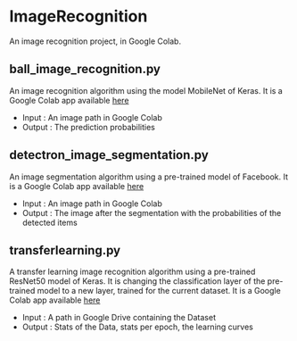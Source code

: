 # ImageRecognition

An image recognition project, in Google Colab.

## ball_image_recognition.py
An image recognition algorithm using the model MobileNet of Keras. It is a Google Colab app available [here](https://colab.research.google.com/drive/1v1bCRXuVSyaidh3iIl2d96i6BdmQal3W?usp=sharing)
- Input  : An image path in Google Colab
- Output : The prediction probabilities

## detectron_image_segmentation.py
An image segmentation algorithm using a pre-trained model of Facebook. It is a Google Colab app available [here](https://colab.research.google.com/drive/1FM3CKHWav-rm9hLAw5JrqWPVn1UbmhyQ?usp=sharing)
- Input  : An image path in Google Colab
- Output : The image after the segmentation with the probabilities of the detected items

## transferlearning.py
A transfer learning image recognition algorithm using a pre-trained ResNet50 model of Keras. It is changing the classification layer of the pre-trained model to a new layer, trained for the current dataset. It is a Google Colab app available [here](https://colab.research.google.com/drive/1lDQ8R8xmjG1AuPhBmORhSMsNIU8H08SY?usp=sharing)
- Input  : A path in Google Drive containing the Dataset
- Output : Stats of the Data, stats per epoch, the learning curves
